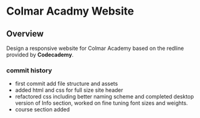 # Colmar Acadmy Website

## Overview
Design a responsive website for Colmar Academy based on the redline provided by **Codecademy**.

### commit history
* first commit add file structure and assets
* added html and css for full size site header
* refactored css including better naming scheme and completed desktop version of Info section, worked on fine tuning font sizes and weights.
* course section added
